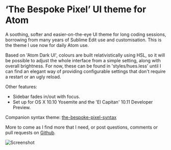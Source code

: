 # ‘The Bespoke Pixel’ UI theme for Atom

A soothing, softer and easier-on-the-eye UI theme for long coding sessions, borrowing from many years of Sublime Edit use and customisation. This is the theme I use now for daily Atom use.

Based on 'Atom Dark UI', colours are built relativistically using HSL, so it will be possible to adjust the whole interface from a simple setting, along with overall brightness. For now, these can be found in 'styles/hues.less' until I can find an elegant way of providing configurable settings that don't require a restart or an ugly reload.

Other features:

- Sidebar fades in/out with focus.
- Set up for OS X 10.10 Yosemite and the 'El Capitan' 10.11 Developer Preview.

Companion syntax theme: [the-bespoke-pixel-syntax](../../../the-bespoke-pixel-syntax)

More to come as I find more that I need, or post questions, comments or pull requests on [Github](https://github.com/MarkGriffiths/the-bespoke-pixel-ui/issues).

![Screenshot](http://markgriffiths.github.io/screenshots/the-bespoke-pixel-ui.png)
